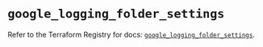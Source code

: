 # `google_logging_folder_settings`

Refer to the Terraform Registry for docs: [`google_logging_folder_settings`](https://registry.terraform.io/providers/hashicorp/google/6.35.0/docs/resources/logging_folder_settings).
